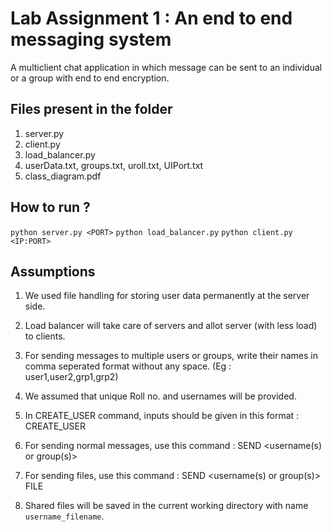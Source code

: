 # Lab Assignment 1 : An end to end messaging system

A multiclient chat application in which message can be sent to an individual or a group with end to end encryption. 

## Files present in the folder

1. server.py
2. client.py
3. load_balancer.py
4. userData.txt, groups.txt, uroll.txt, UIPort.txt
5. class_diagram.pdf

## How to run ?

`python server.py <PORT>`
`python load_balancer.py`
`python client.py <IP:PORT>`

## Assumptions 

1. We used file handling for storing user data permanently at the server side.

2. Load balancer will take care of servers and allot server (with less load) to clients.

3. For sending messages to multiple users or groups, write their names in comma seperated format without any space. (Eg : user1,user2,grp1,grp2)

4. We assumed that unique Roll no. and usernames will be provided.

5. In CREATE_USER command, inputs should be given in this format : CREATE_USER <username> <password> <rollno>
  
6. For sending normal messages, use this command : SEND <username(s) or group(s)> <message>
  
7. For sending files, use this command : SEND <username(s) or group(s)> FILE <filepath>
  
8. Shared files will be saved in the current working directory with name `username_filename`.
